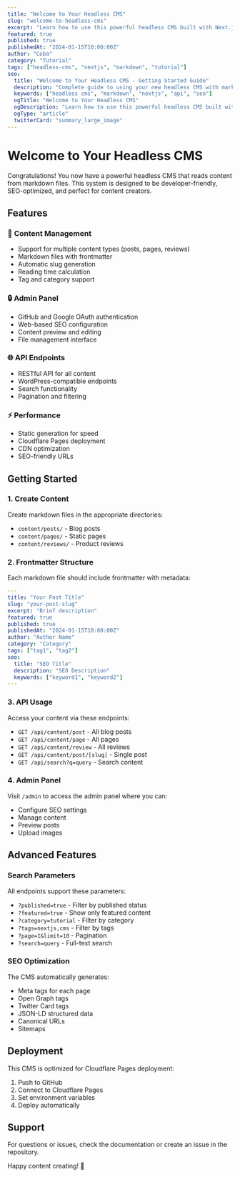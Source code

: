 ```yaml
---
title: "Welcome to Your Headless CMS"
slug: "welcome-to-headless-cms"
excerpt: "Learn how to use this powerful headless CMS built with Next.js and markdown files."
featured: true
published: true
publishedAt: "2024-01-15T10:00:00Z"
author: "Coba"
category: "Tutorial"
tags: ["headless-cms", "nextjs", "markdown", "tutorial"]
seo:
  title: "Welcome to Your Headless CMS - Getting Started Guide"
  description: "Complete guide to using your new headless CMS with markdown files, SEO optimization, and API endpoints."
  keywords: ["headless cms", "markdown", "nextjs", "api", "seo"]
  ogTitle: "Welcome to Your Headless CMS"
  ogDescription: "Learn how to use this powerful headless CMS built with Next.js"
  ogType: "article"
  twitterCard: "summary_large_image"
---
```


# Welcome to Your Headless CMS

Congratulations! You now have a powerful headless CMS that reads content from markdown files. This system is designed to be developer-friendly, SEO-optimized, and perfect for content creators.

## Features

### 🚀 **Content Management**
- Support for multiple content types (posts, pages, reviews)
- Markdown files with frontmatter
- Automatic slug generation
- Reading time calculation
- Tag and category support

### 🔒 **Admin Panel**
- GitHub and Google OAuth authentication
- Web-based SEO configuration
- Content preview and editing
- File management interface

### 🌐 **API Endpoints**
- RESTful API for all content
- WordPress-compatible endpoints
- Search functionality
- Pagination and filtering

### ⚡ **Performance**
- Static generation for speed
- Cloudflare Pages deployment
- CDN optimization
- SEO-friendly URLs

## Getting Started

### 1. Create Content

Create markdown files in the appropriate directories:
- `content/posts/` - Blog posts
- `content/pages/` - Static pages  
- `content/reviews/` - Product reviews

### 2. Frontmatter Structure

Each markdown file should include frontmatter with metadata:

```yaml
---
title: "Your Post Title"
slug: "your-post-slug"
excerpt: "Brief description"
featured: true
published: true
publishedAt: "2024-01-15T10:00:00Z"
author: "Author Name"
category: "Category"
tags: ["tag1", "tag2"]
seo:
  title: "SEO Title"
  description: "SEO Description"
  keywords: ["keyword1", "keyword2"]
---
```

### 3. API Usage

Access your content via these endpoints:

- `GET /api/content/post` - All blog posts
- `GET /api/content/page` - All pages
- `GET /api/content/review` - All reviews
- `GET /api/content/post/[slug]` - Single post
- `GET /api/search?q=query` - Search content

### 4. Admin Panel

Visit `/admin` to access the admin panel where you can:
- Configure SEO settings
- Manage content
- Preview posts
- Upload images

## Advanced Features

### Search Parameters

All endpoints support these parameters:
- `?published=true` - Filter by published status
- `?featured=true` - Show only featured content
- `?category=tutorial` - Filter by category
- `?tags=nextjs,cms` - Filter by tags
- `?page=1&limit=10` - Pagination
- `?search=query` - Full-text search

### SEO Optimization

The CMS automatically generates:
- Meta tags for each page
- Open Graph tags
- Twitter Card tags
- JSON-LD structured data
- Canonical URLs
- Sitemaps

## Deployment

This CMS is optimized for Cloudflare Pages deployment:

1. Push to GitHub
2. Connect to Cloudflare Pages
3. Set environment variables
4. Deploy automatically

## Support

For questions or issues, check the documentation or create an issue in the repository.

Happy content creating! 🎉 